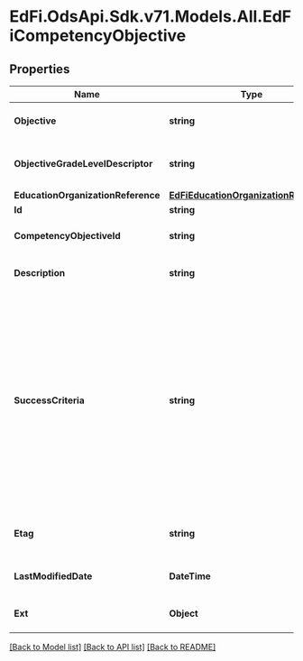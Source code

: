 # EdFi.OdsApi.Sdk.v71.Models.All.EdFiCompetencyObjective

## Properties

Name | Type | Description | Notes
------------ | ------------- | ------------- | -------------
**Objective** | **string** | The designated title of the competency objective. | 
**ObjectiveGradeLevelDescriptor** | **string** | The grade level for which the competency objective is targeted. | 
**EducationOrganizationReference** | [**EdFiEducationOrganizationReference**](EdFiEducationOrganizationReference.md) |  | 
**Id** | **string** |  | [optional] 
**CompetencyObjectiveId** | **string** | The Identifier for the competency objective. | [optional] 
**Description** | **string** | The description of the student competency objective. | [optional] 
**SuccessCriteria** | **string** | One or more statements that describes the criteria used by teachers and students to check for attainment of a competency objective. This criteria gives clear indications as to the degree to which learning is moving through the Zone or Proximal Development toward independent achievement of the competency objective. | [optional] 
**Etag** | **string** | A unique system-generated value that identifies the version of the resource. | [optional] 
**LastModifiedDate** | **DateTime** | The date and time the resource was last modified. | [optional] 
**Ext** | **Object** | Extensions to the CompetencyObjective entity. | [optional] 

[[Back to Model list]](../../README.md#documentation-for-models) [[Back to API list]](../../README.md#documentation-for-api-endpoints) [[Back to README]](../../README.md)

